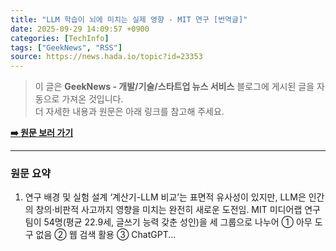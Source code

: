 ```yaml
---
title: "LLM 학습이 뇌에 미치는 실제 영향 - MIT 연구 [번역글]"
date: 2025-09-29 14:09:57 +0900
categories: [TechInfo]
tags: ["GeekNews", "RSS"]
source: https://news.hada.io/topic?id=23353
---
```

> 이 글은 **GeekNews - 개발/기술/스타트업 뉴스 서비스** 블로그에 게시된 글을 자동으로 가져온 것입니다. <br>
> 더 자세한 내용과 원문은 아래 링크를 참고해 주세요.

[**➡️ 원문 보러 가기**](https://news.hada.io/topic?id=23353)

---

### 원문 요약
1. 연구 배경 및 실험 설계 ‘계산기-LLM 비교’는 표면적 유사성이 있지만, LLM은 인간의 창의·비판적 사고까지 영향을 미치는 완전히 새로운 도전임. MIT 미디어랩 연구팀이 54명(평균 22.9세, 글쓰기 능력 갖춘 성인)을 세 그룹으로 나누어 ① 아무 도구 없음 ② 웹 검색 활용 ③ ChatGPT...
